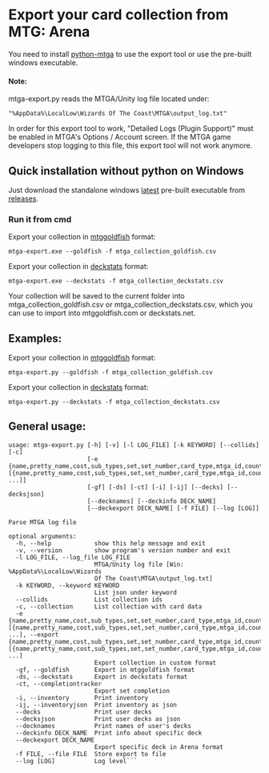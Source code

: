 # Export your card collection from MTG: Arena
You need to install [python-mtga](https://github.com/mtgatracker/python-mtga) to use the export tool or use the pre-built windows executable.

#### Note:
mtga-export.py reads the MTGA/Unity log file located under: 
    
    "%AppData%\LocalLow\Wizards Of The Coast\MTGA\output_log.txt"

In order for this export tool to work, "Detailed Logs (Plugin Support)" must be enabled in MTGA's Options / Account screen.
If the MTGA game developers stop logging to this file, this export tool will not work anymore.

## Quick installation without python on Windows
Just download the standalone windows [latest](https://github.com/kelesi/mtga-utils/releases/latest) pre-built executable from [releases](https://github.com/kelesi/mtga-utils/releases).

### Run it from cmd
Export your collection in [mtggoldfish](https://www.mtggoldfish.com/help/import_formats#mtggoldfish) format:

`mtga-export.exe --goldfish -f mtga_collection_goldfish.csv`

Export your collection in [deckstats](https://www.mtggoldfish.com/help/import_formats#deckstats) format:

`mtga-export.exe --deckstats -f mtga_collection_deckstats.csv`

Your collection will be saved to the current folder into mtga_collection_goldfish.csv or mtga_collection_deckstats.csv, which you can use to  import into mtggoldfish.com or deckstats.net.

## Examples:
Export your collection in [mtggoldfish](https://www.mtggoldfish.com/help/import_formats#mtggoldfish) format:

`mtga-export.py --goldfish -f mtga_collection_goldfish.csv`

Export your collection in [deckstats](https://www.mtggoldfish.com/help/import_formats#deckstats) format:

`mtga-export.py --deckstats -f mtga_collection_deckstats.csv`


## General usage:

```
usage: mtga-export.py [-h] [-v] [-l LOG_FILE] [-k KEYWORD] [--collids] [-c]
                      [-e {name,pretty_name,cost,sub_types,set,set_number,card_type,mtga_id,count} [{name,pretty_name,cost,sub_types,set,set_number,card_type,mtga_id,count} ...]]
                      [-gf] [-ds] [-ct] [-i] [-ij] [--decks] [--decksjson]
                      [--decknames] [--deckinfo DECK_NAME]
                      [--deckexport DECK_NAME] [-f FILE] [--log [LOG]]

Parse MTGA log file

optional arguments:
  -h, --help            show this help message and exit
  -v, --version         show program's version number and exit
  -l LOG_FILE, --log_file LOG_FILE
                        MTGA/Unity log file [Win: %AppData%\LocalLow\Wizards
                        Of The Coast\MTGA\output_log.txt]
  -k KEYWORD, --keyword KEYWORD
                        List json under keyword
  --collids             List collection ids
  -c, --collection      List collection with card data
  -e {name,pretty_name,cost,sub_types,set,set_number,card_type,mtga_id,count} [{name,pretty_name,cost,sub_types,set,set_number,card_type,mtga_id,count} ...], --export {name,pretty_name,cost,sub_types,set,set_number,card_type,mtga_id,count} [{name,pretty_name,cost,sub_types,set,set_number,card_type,mtga_id,count} ...]
                        Export collection in custom format
  -gf, --goldfish       Export in mtggoldfish format
  -ds, --deckstats      Export in deckstats format
  -ct, --completiontracker
                        Export set completion
  -i, --inventory       Print inventory
  -ij, --inventoryjson  Print inventory as json
  --decks               Print user decks
  --decksjson           Print user decks as json
  --decknames           Print names of user's decks
  --deckinfo DECK_NAME  Print info about specific deck
  --deckexport DECK_NAME
                        Export specific deck in Arena format
  -f FILE, --file FILE  Store export to file
  --log [LOG]           Log level```
